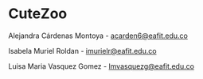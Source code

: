 # CuteZoo

Alejandra Cárdenas Montoya - acarden6@eafit.edu.co

Isabela Muriel Roldan - imurielr@eafit.edu.co

Luisa Maria Vasquez Gomez - lmvasquezg@eafit.edu.co

